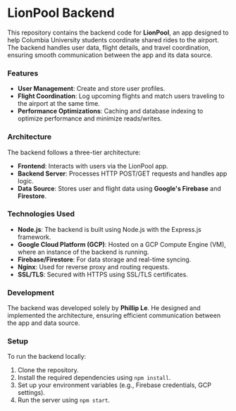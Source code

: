 # LionPool Backend

This repository contains the backend code for **LionPool**, an app designed to help Columbia University students coordinate shared rides to the airport. The backend handles user data, flight details, and travel coordination, ensuring smooth communication between the app and its data source.

### Features

- **User Management**: Create and store user profiles.
- **Flight Coordination**: Log upcoming flights and match users traveling to the airport at the same time.
- **Performance Optimizations**: Caching and database indexing to optimize performance and minimize reads/writes.

### Architecture

The backend follows a three-tier architecture:
- **Frontend**: Interacts with users via the LionPool app.
- **Backend Server**: Processes HTTP POST/GET requests and handles app logic.
- **Data Source**: Stores user and flight data using **Google's Firebase** and **Firestore**.

### Technologies Used

- **Node.js**: The backend is built using Node.js with the Express.js framework.
- **Google Cloud Platform (GCP)**: Hosted on a GCP Compute Engine (VM), where an instance of the backend is running.
- **Firebase/Firestore**: For data storage and real-time syncing.
- **Nginx**: Used for reverse proxy and routing requests.
- **SSL/TLS**: Secured with HTTPS using SSL/TLS certificates.

### Development

The backend was developed solely by **Phillip Le**. He designed and implemented the architecture, ensuring efficient communication between the app and data source.

### Setup

To run the backend locally:
1. Clone the repository.
2. Install the required dependencies using `npm install`.
3. Set up your environment variables (e.g., Firebase credentials, GCP settings).
4. Run the server using `npm start`.
